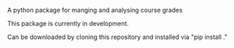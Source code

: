 A python package for manging and analysing course grades

This package is currently in development.

Can be downloaded by cloning this repository and installed via "pip install ."
